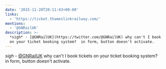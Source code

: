 ```yaml
---
date: '2015-11-20T20:11:43+00:00'
links:
  - 'https://ticket.thameslinkrailway.com/'
mentions:
  - '@GNRailUK'
description: >-
  *sigh* - [@GNRailUK](https://twitter.com/@GNRailUK) why can't I book tickets
  on your ticket booking system?  in form, button doesn't activate.
---
```

*sigh* - [@GNRailUK](https://twitter.com/@GNRailUK) why can't I book tickets on your ticket booking system?  in form, button doesn't activate.
